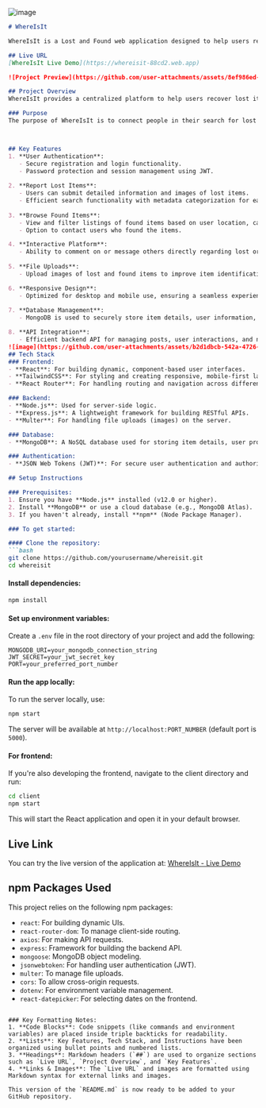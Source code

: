 

![image](https://github.com/user-attachments/assets/8ef986ed-54bf-4840-aabf-3e64068e936d)

```markdown
# WhereIsIt

WhereIsIt is a Lost and Found web application designed to help users report lost items, browse found items, and connect with others to recover belongings. It simplifies the process of tracking and reclaiming lost items with user-friendly features and a responsive design.

## Live URL
[WhereIsIt Live Demo](https://whereisit-88cd2.web.app)

![Project Preview](https://github.com/user-attachments/assets/8ef986ed-54bf-4840-aabf-3e64068e936d)

## Project Overview
WhereIsIt provides a centralized platform to help users recover lost items or return found items to their rightful owners. It combines user authentication, item posting, and a responsive interface to streamline the process of finding lost possessions.

### Purpose
The purpose of WhereIsIt is to connect people in their search for lost items and provide an easy way for users to post items they have found. By offering a simple interface and important tools like search and item categorization, users can easily interact with one another to recover belongings effectively.



## Key Features
1. **User Authentication**:
   - Secure registration and login functionality.
   - Password protection and session management using JWT.
   
2. **Report Lost Items**:
   - Users can submit detailed information and images of lost items.
   - Efficient search functionality with metadata categorization for easy browsing.
   
3. **Browse Found Items**:
   - View and filter listings of found items based on user location, category, or date posted.
   - Option to contact users who found the items.

4. **Interactive Platform**:
   - Ability to comment on or message others directly regarding lost or found items.
   
5. **File Uploads**:
   - Upload images of lost and found items to improve item identification.

6. **Responsive Design**:
   - Optimized for desktop and mobile use, ensuring a seamless experience across devices.
   
7. **Database Management**:
   - MongoDB is used to securely store item details, user information, and interaction data.

8. **API Integration**:
   - Efficient backend API for managing posts, user interactions, and notifications.
![image](https://github.com/user-attachments/assets/b2d1dbcb-542a-4726-b7c1-bc7fa62381e4)
## Tech Stack
### Frontend:
- **React**: For building dynamic, component-based user interfaces.
- **TailwindCSS**: For styling and creating responsive, mobile-first layouts.
- **React Router**: For handling routing and navigation across different views.

### Backend:
- **Node.js**: Used for server-side logic.
- **Express.js**: A lightweight framework for building RESTful APIs.
- **Multer**: For handling file uploads (images) on the server.

### Database:
- **MongoDB**: A NoSQL database used for storing item details, user profiles, and interactions.

### Authentication:
- **JSON Web Tokens (JWT)**: For secure user authentication and authorization.

## Setup Instructions

### Prerequisites:
1. Ensure you have **Node.js** installed (v12.0 or higher).
2. Install **MongoDB** or use a cloud database (e.g., MongoDB Atlas).
3. If you haven't already, install **npm** (Node Package Manager).

### To get started:

#### Clone the repository:
```bash
git clone https://github.com/yourusername/whereisit.git
cd whereisit
```

#### Install dependencies:
```bash
npm install
```

#### Set up environment variables:
Create a `.env` file in the root directory of your project and add the following:

```
MONGODB_URI=your_mongodb_connection_string
JWT_SECRET=your_jwt_secret_key
PORT=your_preferred_port_number
```

#### Run the app locally:
To run the server locally, use:
```bash
npm start
```
The server will be available at `http://localhost:PORT_NUMBER` (default port is `5000`).

#### For frontend:
If you're also developing the frontend, navigate to the client directory and run:
```bash
cd client
npm start
```
This will start the React application and open it in your default browser.

## Live Link
You can try the live version of the application at: [WhereIsIt - Live Demo](https://whereisit-88cd2.web.app)



## npm Packages Used
This project relies on the following npm packages:

- `react`: For building dynamic UIs.
- `react-router-dom`: To manage client-side routing.
- `axios`: For making API requests.
- `express`: Framework for building the backend API.
- `mongoose`: MongoDB object modeling.
- `jsonwebtoken`: For handling user authentication (JWT).
- `multer`: To manage file uploads.
- `cors`: To allow cross-origin requests.
- `dotenv`: For environment variable management.
- `react-datepicker`: For selecting dates on the frontend.
```

### Key Formatting Notes:
1. **Code Blocks**: Code snippets (like commands and environment variables) are placed inside triple backticks for readability.
2. **Lists**: Key Features, Tech Stack, and Instructions have been organized using bullet points and numbered lists.
3. **Headings**: Markdown headers (`##`) are used to organize sections such as `Live URL`, `Project Overview`, and `Key Features`.
4. **Links & Images**: The `Live URL` and images are formatted using Markdown syntax for external links and images.
   
This version of the `README.md` is now ready to be added to your GitHub repository.
